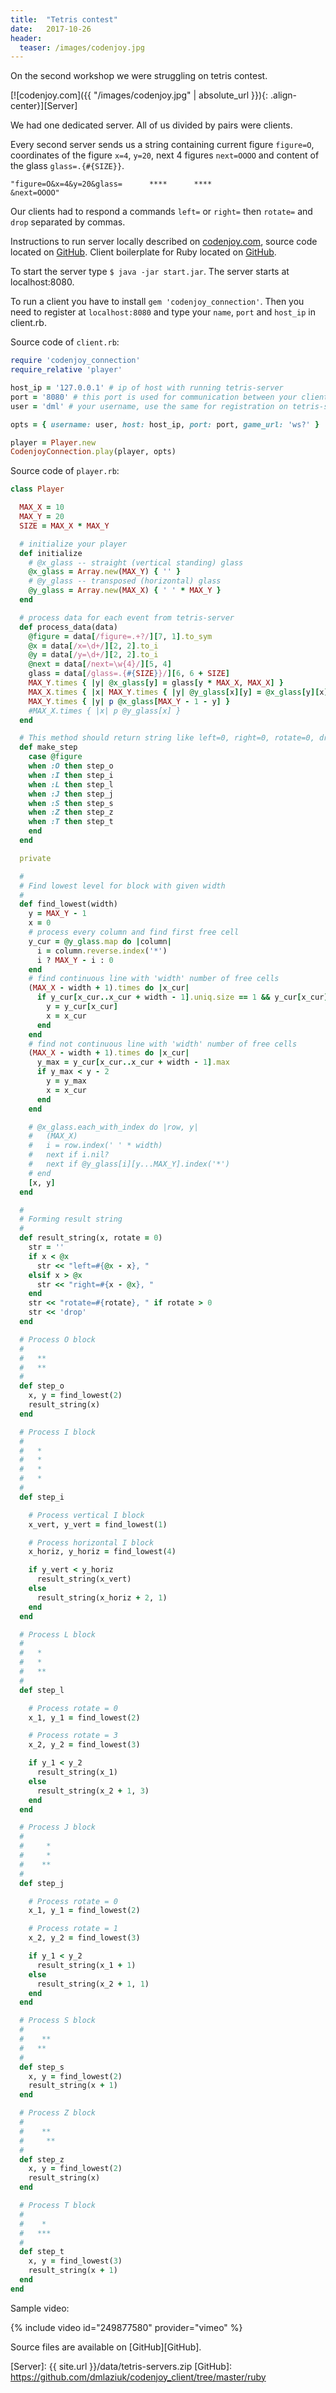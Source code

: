 ```yaml
---
title:  "Tetris contest"
date:   2017-10-26
header:
  teaser: /images/codenjoy.jpg
---
```

On the second workshop we were struggling on tetris contest.

[![codenjoy.com]({{ "/images/codenjoy.jpg" | absolute_url }}){: .align-center}][Server]

We had one dedicated server. All of us divided by pairs were clients.

Every second server sends us a string containing current figure `figure=O`, coordinates of the figure `x=4`, `y=20`, next 4 figures `next=OOOO` and content of the glass `glass=.{#{SIZE}}`.

`"figure=O&x=4&y=20&glass=      ****      ****                                                                                                                                                                                    &next=OOOO"`

Our clients had to respond a commands `left=` or `right=` then `rotate=` and `drop` separated by commas.

Instructions to run server locally described on [codenjoy.com](http://codenjoy.com/portal/?cat=3), source code located on [GitHub](https://github.com/tdd-elevator-training/tetris.git).
Client boilerplate for Ruby located on [GitHub](https://github.com/FUT/codenjoy_client.git).

To start the server type `$ java -jar start.jar`. The server starts at localhost:8080.

To run a client you have to install `gem 'codenjoy_connection'`.
Then you need to register at `localhost:8080` and type your `name`, `port` and `host_ip` in client.rb.

Source code of `client.rb`:
```ruby
require 'codenjoy_connection'
require_relative 'player'

host_ip = '127.0.0.1' # ip of host with running tetris-server
port = '8080' # this port is used for communication between your client and tetris-server
user = 'dml' # your username, use the same for registration on tetris-server

opts = { username: user, host: host_ip, port: port, game_url: 'ws?' }

player = Player.new
CodenjoyConnection.play(player, opts)
```

Source code of `player.rb`:
```ruby
class Player

  MAX_X = 10
  MAX_Y = 20
  SIZE = MAX_X * MAX_Y

  # initialize your player
  def initialize
    # @x_glass -- straight (vertical standing) glass
    @x_glass = Array.new(MAX_Y) { '' }
    # @y_glass -- transposed (horizontal) glass
    @y_glass = Array.new(MAX_X) { ' ' * MAX_Y }
  end

  # process data for each event from tetris-server
  def process_data(data)
    @figure = data[/figure=.+?/][7, 1].to_sym
    @x = data[/x=\d+/][2, 2].to_i
    @y = data[/y=\d+/][2, 2].to_i
    @next = data[/next=\w{4}/][5, 4]
    glass = data[/glass=.{#{SIZE}}/][6, 6 + SIZE]
    MAX_Y.times { |y| @x_glass[y] = glass[y * MAX_X, MAX_X] }
    MAX_X.times { |x| MAX_Y.times { |y| @y_glass[x][y] = @x_glass[y][x] } }
    MAX_Y.times { |y| p @x_glass[MAX_Y - 1 - y] }
    #MAX_X.times { |x| p @y_glass[x] }
  end

  # This method should return string like left=0, right=0, rotate=0, drop'
  def make_step
    case @figure
    when :O then step_o
    when :I then step_i
    when :L then step_l
    when :J then step_j
    when :S then step_s
    when :Z then step_z
    when :T then step_t
    end
  end

  private

  #
  # Find lowest level for block with given width
  #
  def find_lowest(width)
    y = MAX_Y - 1
    x = 0
    # process every column and find first free cell
    y_cur = @y_glass.map do |column|
      i = column.reverse.index('*')
      i ? MAX_Y - i : 0
    end
    # find continuous line with 'width' number of free cells
    (MAX_X - width + 1).times do |x_cur|
      if y_cur[x_cur..x_cur + width - 1].uniq.size == 1 && y_cur[x_cur] < y
        y = y_cur[x_cur]
        x = x_cur
      end
    end
    # find not continuous line with 'width' number of free cells
    (MAX_X - width + 1).times do |x_cur|
      y_max = y_cur[x_cur..x_cur + width - 1].max
      if y_max < y - 2
        y = y_max
        x = x_cur
      end
    end

    # @x_glass.each_with_index do |row, y|
    #   (MAX_X)
    #   i = row.index(' ' * width)
    #   next if i.nil?
    #   next if @y_glass[i][y...MAX_Y].index('*')
    # end
    [x, y]
  end

  #
  # Forming result string
  #
  def result_string(x, rotate = 0)
    str = ''
    if x < @x
      str << "left=#{@x - x}, "
    elsif x > @x
      str << "right=#{x - @x}, "
    end
    str << "rotate=#{rotate}, " if rotate > 0
    str << 'drop'
  end

  # Process O block
  #
  #   **
  #   **
  #
  def step_o
    x, y = find_lowest(2)
    result_string(x)
  end

  # Process I block
  #
  #   *
  #   *
  #   *
  #   *
  #
  def step_i

    # Process vertical I block
    x_vert, y_vert = find_lowest(1)

    # Process horizontal I block
    x_horiz, y_horiz = find_lowest(4)

    if y_vert < y_horiz
      result_string(x_vert)
    else
      result_string(x_horiz + 2, 1)
    end
  end

  # Process L block
  #
  #   *
  #   *
  #   **
  #
  def step_l

    # Process rotate = 0
    x_1, y_1 = find_lowest(2)

    # Process rotate = 3
    x_2, y_2 = find_lowest(3)

    if y_1 < y_2
      result_string(x_1)
    else
      result_string(x_2 + 1, 3)
    end
  end

  # Process J block
  #
  #     *
  #     *
  #    **
  #
  def step_j

    # Process rotate = 0
    x_1, y_1 = find_lowest(2)

    # Process rotate = 1
    x_2, y_2 = find_lowest(3)

    if y_1 < y_2
      result_string(x_1 + 1)
    else
      result_string(x_2 + 1, 1)
    end
  end

  # Process S block
  #
  #    **
  #   **
  #
  def step_s
    x, y = find_lowest(2)
    result_string(x + 1)
  end

  # Process Z block
  #
  #    **
  #     **
  #
  def step_z
    x, y = find_lowest(2)
    result_string(x)
  end

  # Process T block
  #
  #    *
  #   ***
  #
  def step_t
    x, y = find_lowest(3)
    result_string(x + 1)
  end
end
```

Sample video:

{% include video id="249877580" provider="vimeo" %}

Source files are available on [GitHub][GitHub].

[Server]: {{ site.url }}/data/tetris-servers.zip
[GitHub]: https://github.com/dmlaziuk/codenjoy_client/tree/master/ruby
